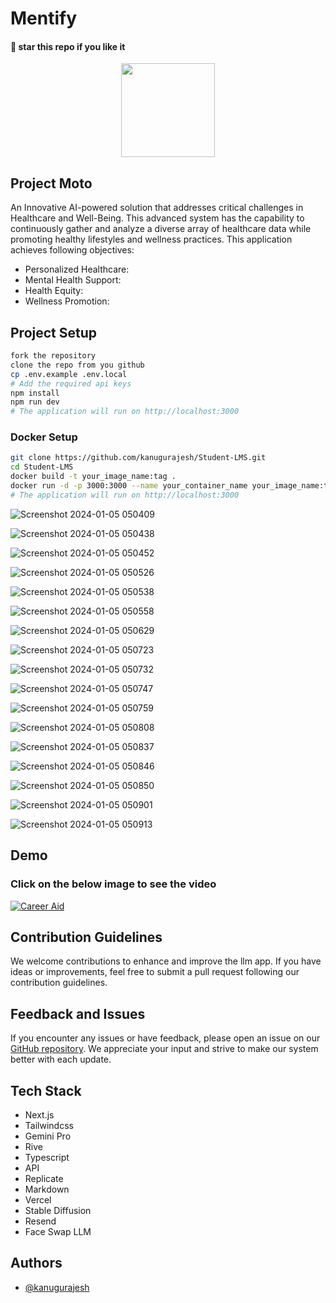 # Mentify

#### 🌟 star this repo if you like it

<div align=center>
  <img src="https://github.com/kanugurajesh/Mentify/assets/77529419/ee204ef3-64de-44fa-85ab-3764c4196b03" width=150 height=150>
</div>

## Project Moto
An Innovative AI-powered solution that addresses critical challenges in Healthcare and Well-Being. This advanced system has the capability to continuously gather and analyze a diverse array of healthcare data while promoting healthy lifestyles and wellness practices. This application achieves following objectives:

- Personalized Healthcare:
- Mental Health Support:
- Health Equity:
- Wellness Promotion:

## Project Setup

```bash
fork the repository
clone the repo from you github
cp .env.example .env.local
# Add the required api keys
npm install
npm run dev
# The application will run on http://localhost:3000
```

### Docker Setup

```bash
git clone https://github.com/kanugurajesh/Student-LMS.git
cd Student-LMS
docker build -t your_image_name:tag .
docker run -d -p 3000:3000 --name your_container_name your_image_name:tag
# The application will run on http://localhost:3000
```

![Screenshot 2024-01-05 050409](https://github.com/kanugurajesh/Career-Guide/assets/120458029/bf3c4afc-7515-4725-9796-8cf737ba4a86)

![Screenshot 2024-01-05 050438](https://github.com/kanugurajesh/Career-Guide/assets/120458029/5243d8b0-4f9d-47d8-a36f-7f467ebb6dfb)

![Screenshot 2024-01-05 050452](https://github.com/kanugurajesh/Career-Guide/assets/120458029/fca09d0c-96b2-4247-85dc-1b3bbdfde4aa)

![Screenshot 2024-01-05 050526](https://github.com/kanugurajesh/Career-Guide/assets/120458029/75b72f2b-9cae-490c-bfd4-df52769581b6)

![Screenshot 2024-01-05 050538](https://github.com/kanugurajesh/Career-Guide/assets/120458029/c64f9cd3-0b3f-4c90-b6df-d30b79bd75da)

![Screenshot 2024-01-05 050558](https://github.com/kanugurajesh/Career-Guide/assets/120458029/401f429f-6209-46d8-a2bd-482a0b94ad99)

![Screenshot 2024-01-05 050629](https://github.com/kanugurajesh/Career-Guide/assets/120458029/20a20f54-8d4d-4e3a-8cf6-405c6e7d5d17)

![Screenshot 2024-01-05 050723](https://github.com/kanugurajesh/Career-Guide/assets/120458029/6527c237-927e-46c2-8fe9-fd3a1d2bd24d)

![Screenshot 2024-01-05 050732](https://github.com/kanugurajesh/Career-Guide/assets/120458029/5f53a76e-56ba-4564-8968-81287fde8c03)

![Screenshot 2024-01-05 050747](https://github.com/kanugurajesh/Career-Guide/assets/120458029/2a8ae8b5-6e68-4aad-86e5-e939001ecae1)

![Screenshot 2024-01-05 050759](https://github.com/kanugurajesh/Career-Guide/assets/120458029/9f1360c8-448c-464b-b0cd-582b520e3072)

![Screenshot 2024-01-05 050808](https://github.com/kanugurajesh/Career-Guide/assets/120458029/65c0af96-2d3b-4b12-b32d-2855c65d23d9)

![Screenshot 2024-01-05 050837](https://github.com/kanugurajesh/Career-Guide/assets/120458029/557e0b90-fdbe-4826-8144-5c4b98dd9a62)

![Screenshot 2024-01-05 050846](https://github.com/kanugurajesh/Career-Guide/assets/120458029/0298d1ab-c821-4707-9c4b-1954f5d6cb06)

![Screenshot 2024-01-05 050850](https://github.com/kanugurajesh/Career-Guide/assets/120458029/83a1fdf6-2044-4602-8611-56f16b0acf57)

![Screenshot 2024-01-05 050901](https://github.com/kanugurajesh/Career-Guide/assets/120458029/476f09af-1f67-4121-998f-4d4c742a20a1)

![Screenshot 2024-01-05 050913](https://github.com/kanugurajesh/Career-Guide/assets/120458029/eee7478f-85cd-44a6-b86a-a97e8850956d)

## Demo
### Click on the below image to see the video
[![Career Aid](https://github.com/kanugurajesh/Student-LMS/assets/120458029/a29ab926-79ae-49dc-a681-7c64f931259b)](https://youtu.be/0xA9cpPkJ70)

## Contribution Guidelines

We welcome contributions to enhance and improve the llm app. If you have ideas or improvements, feel free to submit a pull request following our contribution guidelines.

## Feedback and Issues

If you encounter any issues or have feedback, please open an issue on our [GitHub repository](https://github.com/kanugurajesh/Student-LMS/issues). We appreciate your input and strive to make our system better with each update.

## Tech Stack

- Next.js
- Tailwindcss
- Gemini Pro
- Rive
- Typescript
- API
- Replicate
- Markdown
- Vercel
- Stable Diffusion
- Resend
- Face Swap LLM

## Authors

- [@kanugurajesh](https://github.com/kanugurajesh)
